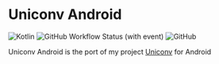 # Uniconv Android
![Kotlin](https://img.shields.io/badge/-Kotlin-7F52FF?style=flat-square&logo=kotlin&logoColor=fff)
![GitHub Workflow Status (with event)](https://img.shields.io/github/actions/workflow/status/magicstar7213/uniconv-android/android.yml?style=flat-square&logo=github)
![GitHub](https://img.shields.io/github/license/magicstar7213/uniconv-android?style=flat-square&logo=github)

Uniconv Android is the port of my project [Uniconv](https://github.com/MagicStar7213/uniconv) for Android
